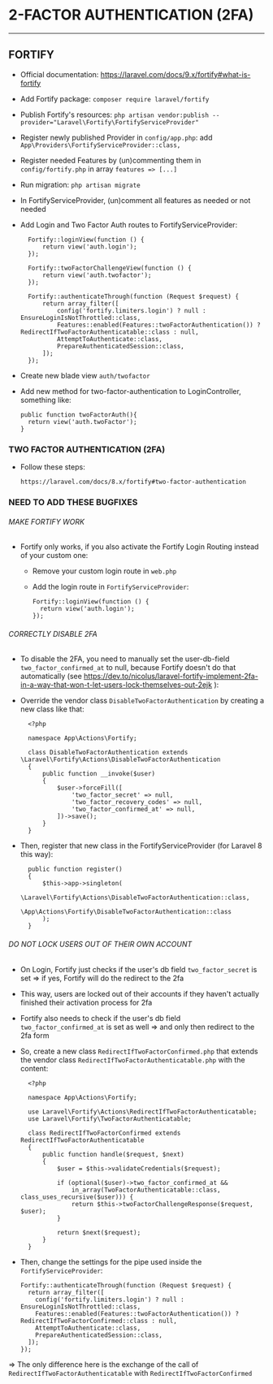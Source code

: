 # 2-FACTOR AUTHENTICATION (2FA)

------

## FORTIFY

* Official documentation: https://laravel.com/docs/9.x/fortify#what-is-fortify


* Add Fortify package: `composer require laravel/fortify`
* Publish Fortify's resources: `php artisan vendor:publish --provider="Laravel\Fortify\FortifyServiceProvider"`
* Register newly published Provider in `config/app.php`: add `App\Providers\FortifyServiceProvider::class,`
* Register needed Features by (un)commenting them in `config/fortify.php` in array `features => [...]`
* Run migration: `php artisan migrate`
* In FortifyServiceProvider, (un)comment all features as needed or not needed
* Add Login and Two Factor Auth routes to FortifyServiceProvider:

        Fortify::loginView(function () {
            return view('auth.login');
        });

        Fortify::twoFactorChallengeView(function () {
            return view('auth.twofactor');
        });

        Fortify::authenticateThrough(function (Request $request) {
            return array_filter([
                config('fortify.limiters.login') ? null : EnsureLoginIsNotThrottled::class,
                Features::enabled(Features::twoFactorAuthentication()) ? RedirectIfTwoFactorAuthenticatable::class : null,
                AttemptToAuthenticate::class,
                PrepareAuthenticatedSession::class,
            ]);
        });

* Create new blade view `auth/twofactor`
* Add new method for two-factor-authentication to LoginController, something like:

      public function twoFactorAuth(){
        return view('auth.twoFactor');
      }

### TWO FACTOR AUTHENTICATION (2FA)

* Follow these steps:

      https://laravel.com/docs/8.x/fortify#two-factor-authentication

### NEED TO ADD THESE BUGFIXES

###### MAKE FORTIFY WORK

* Fortify only works, if you also activate the Fortify Login Routing instead of your custom one:
  * Remove your custom login route in `web.php`
  * Add the login route in `FortifyServiceProvider`:

        Fortify::loginView(function () {
          return view('auth.login');
        });


###### CORRECTLY DISABLE 2FA

* To disable the 2FA, you need to manually set the user-db-field `two_factor_confirmed_at` to null, because Fortify doesn't do that automatically
(see https://dev.to/nicolus/laravel-fortify-implement-2fa-in-a-way-that-won-t-let-users-lock-themselves-out-2ejk ):
* Override the vendor class `DisableTwoFactorAuthentication` by creating a new class like that:

        <?php
        
        namespace App\Actions\Fortify;
        
        class DisableTwoFactorAuthentication extends \Laravel\Fortify\Actions\DisableTwoFactorAuthentication
        {
            public function __invoke($user)
            {
                $user->forceFill([
                    'two_factor_secret' => null,
                    'two_factor_recovery_codes' => null,
                    'two_factor_confirmed_at' => null,
                ])->save();
            }
        }

* Then, register that new class in the FortifyServiceProvider (for Laravel 8 this way):

        public function register()
        {
            $this->app->singleton(
                \Laravel\Fortify\Actions\DisableTwoFactorAuthentication::class,
                \App\Actions\Fortify\DisableTwoFactorAuthentication::class
            );
        }


###### DO NOT LOCK USERS OUT OF THEIR OWN ACCOUNT

* On Login, Fortify just checks if the user's db field `two_factor_secret` is set
  => if yes, Fortify will do the redirect to the 2fa
* This way, users are locked out of their accounts if they haven't actually finished their activation process for 2fa
* Fortify also needs to check if the user's db field `two_factor_confirmed_at` is set as well => and only then redirect to the 2fa form
* So, create a new class `RedirectIfTwoFactorConfirmed.php` that extends the vendor class `RedirectIfTwoFactorAuthenticatable.php` with the content:

        <?php
        
        namespace App\Actions\Fortify;
        
        use Laravel\Fortify\Actions\RedirectIfTwoFactorAuthenticatable;
        use Laravel\Fortify\TwoFactorAuthenticatable;
        
        class RedirectIfTwoFactorConfirmed extends RedirectIfTwoFactorAuthenticatable
        {
            public function handle($request, $next)
            {
                $user = $this->validateCredentials($request);
        
                if (optional($user)->two_factor_confirmed_at &&
                    in_array(TwoFactorAuthenticatable::class, class_uses_recursive($user))) {
                    return $this->twoFactorChallengeResponse($request, $user);
                }
        
                return $next($request);
            }
        }

* Then, change the settings for the pipe used inside the `FortifyServiceProvider`:

      Fortify::authenticateThrough(function (Request $request) {
        return array_filter([
          config('fortify.limiters.login') ? null : EnsureLoginIsNotThrottled::class,
          Features::enabled(Features::twoFactorAuthentication()) ? RedirectIfTwoFactorConfirmed::class : null,
          AttemptToAuthenticate::class,
          PrepareAuthenticatedSession::class,
        ]);
      });

=> The only difference here is the exchange of the call of `RedirectIfTwoFactorAuthenticatable` with `RedirectIfTwoFactorConfirmed`
